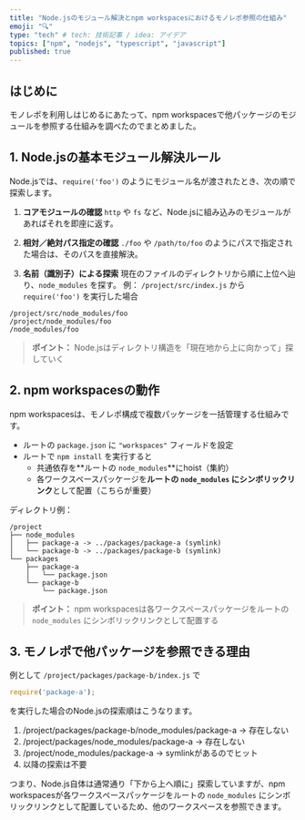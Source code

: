 ```yaml
---
title: "Node.jsのモジュール解決とnpm workspacesにおけるモノレポ参照の仕組み"
emoji: "🔍"
type: "tech" # tech: 技術記事 / idea: アイデア
topics: ["npm", "nodejs", "typescript", "javascript"]
published: true
---
```


## はじめに

モノレポを利用しはじめるにあたって、npm workspacesで他パッケージのモジュールを参照する仕組みを調べたのでまとめました。

## 1. Node.jsの基本モジュール解決ルール

Node.jsでは、`require('foo')` のようにモジュール名が渡されたとき、次の順で探索します。

1. **コアモジュールの確認**
`http` や `fs` など、Node.jsに組み込みのモジュールがあればそれを即座に返す。

2. **相対／絶対パス指定の確認**
`./foo` や `/path/to/foo` のようにパスで指定された場合は、そのパスを直接解決。

3. **名前（識別子）による探索**
現在のファイルのディレクトリから順に上位へ辿り、`node_modules` を探す。
例： `/project/src/index.js` から `require('foo')` を実行した場合

```
/project/src/node_modules/foo
/project/node_modules/foo
/node_modules/foo
```

> **ポイント：** Node.jsはディレクトリ構造を「現在地から上に向かって」探していく

## 2. npm workspacesの動作

npm workspacesは、モノレポ構成で複数パッケージを一括管理する仕組みです。

- ルートの `package.json` に `"workspaces"` フィールドを設定
- ルートで `npm install` を実行すると
  - 共通依存を**ルートの `node_modules`**にhoist（集約）
  - 各ワークスペースパッケージを**ルートの `node_modules` にシンボリックリンク**として配置（こちらが重要）

ディレクトリ例：

```
/project
├── node_modules
│   ├── package-a -> ../packages/package-a (symlink)
│   └── package-b -> ../packages/package-b (symlink)
└── packages
    ├── package-a
    │   └── package.json
    └── package-b
        └── package.json
```

> **ポイント：** npm workspacesは各ワークスペースパッケージをルートの `node_modules` にシンボリックリンクとして配置する

## 3. モノレポで他パッケージを参照できる理由

例として `/project/packages/package-b/index.js` で

```js
require('package-a');
```

を実行した場合のNode.jsの探索順はこうなります。

1. /project/packages/package-b/node_modules/package-a → 存在しない
2. /project/packages/node_modules/package-a → 存在しない
3. /project/node_modules/package-a → symlinkがあるのでヒット
4. 以降の探索は不要

つまり、Node.js自体は通常通り「下から上へ順に」探索していますが、npm workspacesが各ワークスペースパッケージをルートの `node_modules` にシンボリックリンクとして配置しているため、他のワークスペースを参照できます。

